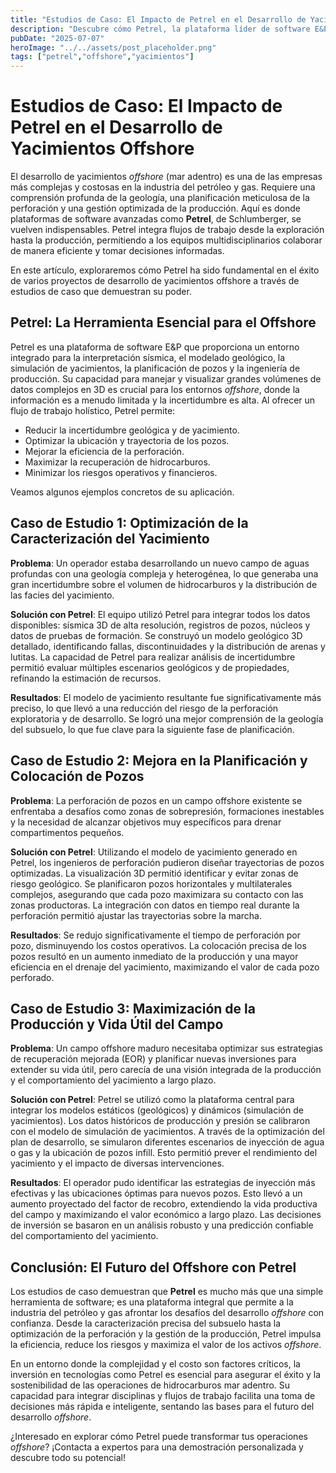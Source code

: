```yaml
---
title: "Estudios de Caso: El Impacto de Petrel en el Desarrollo de Yacimientos Offshore"
description: "Descubre cómo Petrel, la plataforma líder de software E&P de Schlumberger, revoluciona el desarrollo de yacimientos offshore a través de estudios de caso detallados, optimizando desde la caracterización del yacimiento hasta la planificación de pozos y la maximización de la producción."
pubDate: "2025-07-07"
heroImage: "../../assets/post_placeholder.png"
tags: ["petrel","offshore","yacimientos"]
---
```



# Estudios de Caso: El Impacto de Petrel en el Desarrollo de Yacimientos Offshore

El desarrollo de yacimientos _offshore_ (mar adentro) es una de las empresas más complejas y costosas en la industria del petróleo y gas. Requiere una comprensión profunda de la geología, una planificación meticulosa de la perforación y una gestión optimizada de la producción. Aquí es donde plataformas de software avanzadas como **Petrel**, de Schlumberger, se vuelven indispensables. Petrel integra flujos de trabajo desde la exploración hasta la producción, permitiendo a los equipos multidisciplinarios colaborar de manera eficiente y tomar decisiones informadas.

En este artículo, exploraremos cómo Petrel ha sido fundamental en el éxito de varios proyectos de desarrollo de yacimientos offshore a través de estudios de caso que demuestran su poder.

## Petrel: La Herramienta Esencial para el Offshore

Petrel es una plataforma de software E&P que proporciona un entorno integrado para la interpretación sísmica, el modelado geológico, la simulación de yacimientos, la planificación de pozos y la ingeniería de producción. Su capacidad para manejar y visualizar grandes volúmenes de datos complejos en 3D es crucial para los entornos _offshore_, donde la información es a menudo limitada y la incertidumbre es alta. Al ofrecer un flujo de trabajo holístico, Petrel permite:

-   Reducir la incertidumbre geológica y de yacimiento.
-   Optimizar la ubicación y trayectoria de los pozos.
-   Mejorar la eficiencia de la perforación.
-   Maximizar la recuperación de hidrocarburos.
-   Minimizar los riesgos operativos y financieros.

Veamos algunos ejemplos concretos de su aplicación.

## Caso de Estudio 1: Optimización de la Caracterización del Yacimiento

**Problema**: Un operador estaba desarrollando un nuevo campo de aguas profundas con una geología compleja y heterogénea, lo que generaba una gran incertidumbre sobre el volumen de hidrocarburos y la distribución de las facies del yacimiento.

**Solución con Petrel**: El equipo utilizó Petrel para integrar todos los datos disponibles: sísmica 3D de alta resolución, registros de pozos, núcleos y datos de pruebas de formación. Se construyó un modelo geológico 3D detallado, identificando fallas, discontinuidades y la distribución de arenas y lutitas. La capacidad de Petrel para realizar análisis de incertidumbre permitió evaluar múltiples escenarios geológicos y de propiedades, refinando la estimación de recursos.

**Resultados**: El modelo de yacimiento resultante fue significativamente más preciso, lo que llevó a una reducción del riesgo de la perforación exploratoria y de desarrollo. Se logró una mejor comprensión de la geología del subsuelo, lo que fue clave para la siguiente fase de planificación.

## Caso de Estudio 2: Mejora en la Planificación y Colocación de Pozos

**Problema**: La perforación de pozos en un campo offshore existente se enfrentaba a desafíos como zonas de sobrepresión, formaciones inestables y la necesidad de alcanzar objetivos muy específicos para drenar compartimentos pequeños.

**Solución con Petrel**: Utilizando el modelo de yacimiento generado en Petrel, los ingenieros de perforación pudieron diseñar trayectorias de pozos optimizadas. La visualización 3D permitió identificar y evitar zonas de riesgo geológico. Se planificaron pozos horizontales y multilaterales complejos, asegurando que cada pozo maximizara su contacto con las zonas productoras. La integración con datos en tiempo real durante la perforación permitió ajustar las trayectorias sobre la marcha.

**Resultados**: Se redujo significativamente el tiempo de perforación por pozo, disminuyendo los costos operativos. La colocación precisa de los pozos resultó en un aumento inmediato de la producción y una mayor eficiencia en el drenaje del yacimiento, maximizando el valor de cada pozo perforado.

## Caso de Estudio 3: Maximización de la Producción y Vida Útil del Campo

**Problema**: Un campo offshore maduro necesitaba optimizar sus estrategias de recuperación mejorada (EOR) y planificar nuevas inversiones para extender su vida útil, pero carecía de una visión integrada de la producción y el comportamiento del yacimiento a largo plazo.

**Solución con Petrel**: Petrel se utilizó como la plataforma central para integrar los modelos estáticos (geológicos) y dinámicos (simulación de yacimientos). Los datos históricos de producción y presión se calibraron con el modelo de simulación de yacimientos. A través de la optimización del plan de desarrollo, se simularon diferentes escenarios de inyección de agua o gas y la ubicación de pozos infill. Esto permitió prever el rendimiento del yacimiento y el impacto de diversas intervenciones.

**Resultados**: El operador pudo identificar las estrategias de inyección más efectivas y las ubicaciones óptimas para nuevos pozos. Esto llevó a un aumento proyectado del factor de recobro, extendiendo la vida productiva del campo y maximizando el valor económico a largo plazo. Las decisiones de inversión se basaron en un análisis robusto y una predicción confiable del comportamiento del yacimiento.

## Conclusión: El Futuro del Offshore con Petrel

Los estudios de caso demuestran que **Petrel** es mucho más que una simple herramienta de software; es una plataforma integral que permite a la industria del petróleo y gas afrontar los desafíos del desarrollo _offshore_ con confianza. Desde la caracterización precisa del subsuelo hasta la optimización de la perforación y la gestión de la producción, Petrel impulsa la eficiencia, reduce los riesgos y maximiza el valor de los activos _offshore_.

En un entorno donde la complejidad y el costo son factores críticos, la inversión en tecnologías como Petrel es esencial para asegurar el éxito y la sostenibilidad de las operaciones de hidrocarburos mar adentro. Su capacidad para integrar disciplinas y flujos de trabajo facilita una toma de decisiones más rápida e inteligente, sentando las bases para el futuro del desarrollo _offshore_.

¿Interesado en explorar cómo Petrel puede transformar tus operaciones _offshore_? ¡Contacta a expertos para una demostración personalizada y descubre todo su potencial!
